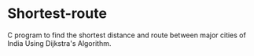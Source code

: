 # Shortest-route
C program to find the shortest distance and route between major cities of    India
Using Dijkstra's Algorithm.

